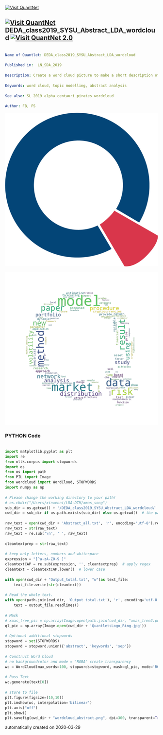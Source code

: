 [<img src="https://github.com/QuantLet/Styleguide-and-FAQ/blob/master/pictures/banner.png" width="888" alt="Visit QuantNet">](http://quantlet.de/)

## [<img src="https://github.com/QuantLet/Styleguide-and-FAQ/blob/master/pictures/qloqo.png" alt="Visit QuantNet">](http://quantlet.de/) **DEDA_class2019_SYSU_Abstract_LDA_wordcloud** [<img src="https://github.com/QuantLet/Styleguide-and-FAQ/blob/master/pictures/QN2.png" width="60" alt="Visit QuantNet 2.0">](http://quantlet.de/)

```yaml

Name of Quantlet: DEDA_class2019_SYSU_Abstract_LDA_wordcloud

Published in:  LN_SDA_2019

Description: Create a word cloud picture to make a short description of 130 abstracts

Keywords: word cloud, topic modelling, abstract analysis

See also: SL_2019_alpha_centauri_pirates_wordcloud

Author: FB, FS

```

![Picture1](QuantletsLogo_Ring.jpg)

![Picture2](wordcloud_abstract.png)

### PYTHON Code
```python

import matplotlib.pyplot as plt
import re
from nltk.corpus import stopwords
import os
from os import path
from PIL import Image
from wordcloud import WordCloud, STOPWORDS
import numpy as np

# Please change the working directory to your path!
# os.chdir("/Users/xinwenni/LDA-DTM/xmas_song")
sub_dir = os.getcwd() + '/DEDA_class2019_SYSU_Abstract_LDA_wordcloud/'
cwd_dir = sub_dir if os.path.exists(sub_dir) else os.getcwd()  # the path you save your files

raw_text = open(cwd_dir + 'Abstract_all.txt', 'r', encoding='utf-8').read()
raw_text = str(raw_text)
raw_text = re.sub('\n', ' ', raw_text)

cleantextprep = str(raw_text)

# keep only letters, numbers and whitespace
expression = "[^a-zA-Z0-9 ]"
cleantextCAP = re.sub(expression, '', cleantextprep)  # apply regex
cleantext = cleantextCAP.lower()  # lower case

with open(cwd_dir + "Output_total.txt", "w")as text_file:
    text_file.write(str(cleantext))

# Read the whole text.
with open(path.join(cwd_dir, 'Output_total.txt'), 'r', encoding='utf-8', errors='ignore') as outout_file:
    text = outout_file.readlines()

# Mask
# xmas_tree_pic = np.array(Image.open(path.join(cwd_dir, "xmas_tree2.png")))
ql_pic = np.array(Image.open(cwd_dir + 'QuantletsLogo_Ring.jpg'))

# Optional additional stopwords
stopword = set(STOPWORDS)
stopword = stopword.union({'abstract', 'keywords', 'sep'})

# Construct Word Cloud
# no backgroundcolor and mode = 'RGBA' create transparency
wc = WordCloud(max_words=100, stopwords=stopword, mask=ql_pic, mode='RGBA', background_color=None)

# Pass Text
wc.generate(text[0])

# store to file
plt.figure(figsize=(10,10))
plt.imshow(wc, interpolation='bilinear')
plt.axis("off")
plt.show()
plt.savefig(cwd_dir + "wordcloud_abstract.png", dpi=300, transparent=True)
```

automatically created on 2020-03-29